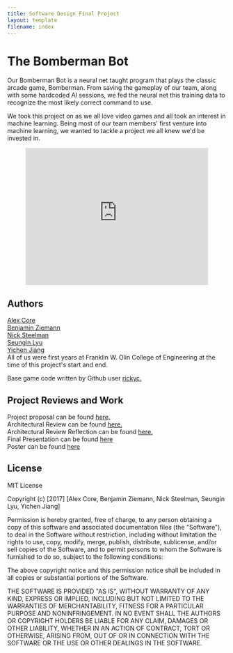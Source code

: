 ```yaml
---
title: Software Design Final Project
layout: template
filename: index
---
```

# The Bomberman Bot
Our Bomberman Bot is a neural net taught program that plays the classic arcade game, Bomberman. From saving the gameplay of our team, along with some hardcoded AI sessions, we fed the neural net this training data to recognize the most likely correct command to use.

We took this project on as we all love video games and all took an interest in machine learning. Being most of our team members' first venture into machine learning, we wanted to tackle a project we all knew we'd be invested in.

<center>
  <iframe width="420" height="315" src="https://www.youtube.com/embed/jZx58VJvCrI" frameborder="0" allowfullscreen></iframe>
</center>

## Authors<br>
<a href="https://github.com/Ryofashadewalk">Alex Core</a><br>
<a href="https://github.com/zneb97">Benjamin Ziemann</a><br>
<a href="https://github.com/CleanestMink126">Nick Steelman</a><br>
<a href="https://github.com/SeunginLyu">Seungin Lyu</a><br>
<a href="https://github.com/yjiang0929">Yichen Jiang</a><br>
All of us were first years at Franklin W. Olin College of Engineering at the time of this project's start and end.


Base game code written by Github user <a href="https://github.com/rickyc/bomberman-pygame">rickyc.</a><br>

## Project Reviews and Work<br>

Project proposal can be found <a href="https://github.com/zneb97/SoftDesFinalProject/blob/master/project_docs/ProjectProposal.md">here.</a><br>
Architectural Review can be found <a href="https://github.com/zneb97/SoftDesFinalProject/blob/master/project_docs/ArchitecturalReview.md">here.</a>
<br>
Architectural Review Reflection can be found <a href="https://github.com/zneb97/SoftDesFinalProject/blob/master/project_docs/ReflectionSynthesis.md">here.</a>
<br>
Final Presentation can be found <a href="https://docs.google.com/presentation/d/1YaGlI_PHdcVWGIpH5ofd0F1Tq2FRwAVLr6wR0Bzh7g0/edit?usp=sharing">here</a>
<br>
Poster can be found <a href="https://github.com/zneb97/SoftDesFinalProject/blob/master/project_docs/sofdesPoster.pdf">here</a>

## License<br>
MIT License

Copyright (c) [2017] [Alex Core, Benjamin Ziemann, Nick Steelman, Seungin Lyu, Yichen Jiang]

Permission is hereby granted, free of charge, to any person obtaining a copy
of this software and associated documentation files (the "Software"), to deal
in the Software without restriction, including without limitation the rights
to use, copy, modify, merge, publish, distribute, sublicense, and/or sell
copies of the Software, and to permit persons to whom the Software is
furnished to do so, subject to the following conditions:

The above copyright notice and this permission notice shall be included in all
copies or substantial portions of the Software.

THE SOFTWARE IS PROVIDED "AS IS", WITHOUT WARRANTY OF ANY KIND, EXPRESS OR
IMPLIED, INCLUDING BUT NOT LIMITED TO THE WARRANTIES OF MERCHANTABILITY,
FITNESS FOR A PARTICULAR PURPOSE AND NONINFRINGEMENT. IN NO EVENT SHALL THE
AUTHORS OR COPYRIGHT HOLDERS BE LIABLE FOR ANY CLAIM, DAMAGES OR OTHER
LIABILITY, WHETHER IN AN ACTION OF CONTRACT, TORT OR OTHERWISE, ARISING FROM,
OUT OF OR IN CONNECTION WITH THE SOFTWARE OR THE USE OR OTHER DEALINGS IN THE
SOFTWARE.
